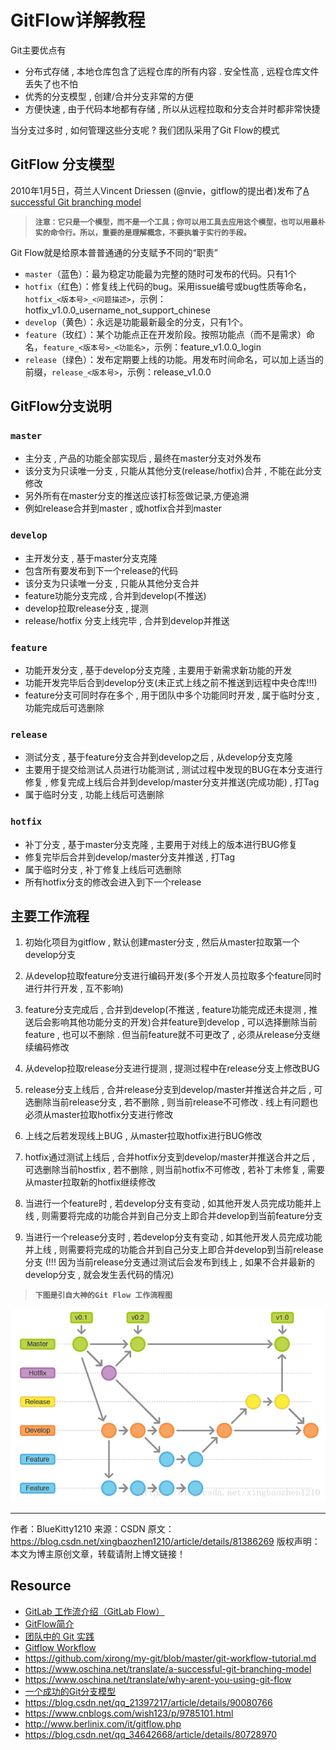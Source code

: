 # GitFlow详解教程

Git主要优点有
- 分布式存储 , 本地仓库包含了远程仓库的所有内容 . 安全性高 , 远程仓库文件丢失了也不怕
- 优秀的分支模型 , 创建/合并分支非常的方便
- 方便快速 , 由于代码本地都有存储 , 所以从远程拉取和分支合并时都非常快捷

当分支过多时 , 如何管理这些分支呢 ? 我们团队采用了Git Flow的模式

## GitFlow 分支模型
2010年1月5日，荷兰人Vincent Driessen (@nvie，gitflow的提出者)发布了[A successful Git branching model](http://nvie.com/posts/a-successful-git-branching-model/)

>**`注意：它只是一个模型，而不是一个工具；你可以用工具去应用这个模型，也可以用最朴实的命令行。所以，重要的是理解概念，不要执着于实行的手段。`**

Git Flow就是给原本普普通通的分支赋予不同的“职责”
- `master`（蓝色）：最为稳定功能最为完整的随时可发布的代码。只有1个
- `hotfix`（红色）：修复线上代码的bug。采用issue编号或bug性质等命名，`hotfix_<版本号>_<问题描述>`，示例：hotfix_v1.0.0_username_not_support_chinese
- `develop`（黄色）：永远是功能最新最全的分支，只有1个。
- `feature`（玫红）：某个功能点正在开发阶段。按照功能点（而不是需求）命名，`feature_<版本号>_<功能名>`，示例：feature_v1.0.0_login
- `release`（绿色）：发布定期要上线的功能。用发布时间命名，可以加上适当的前缀，`release_<版本号>`，示例：release_v1.0.0

## GitFlow分支说明
### `master`
- 主分支 , 产品的功能全部实现后 , 最终在master分支对外发布
- 该分支为只读唯一分支 , 只能从其他分支(release/hotfix)合并 , 不能在此分支修改
- 另外所有在master分支的推送应该打标签做记录,方便追溯
- 例如release合并到master , 或hotfix合并到master

### `develop`
- 主开发分支 , 基于master分支克隆
- 包含所有要发布到下一个release的代码
- 该分支为只读唯一分支 , 只能从其他分支合并
- feature功能分支完成 , 合并到develop(不推送)
- develop拉取release分支 , 提测
- release/hotfix 分支上线完毕 , 合并到develop并推送

### `feature`
- 功能开发分支 , 基于develop分支克隆 , 主要用于新需求新功能的开发
- 功能开发完毕后合到develop分支(未正式上线之前不推送到远程中央仓库!!!)
- feature分支可同时存在多个 , 用于团队中多个功能同时开发 , 属于临时分支 , 功能完成后可选删除

### `release`
- 测试分支 , 基于feature分支合并到develop之后  , 从develop分支克隆
- 主要用于提交给测试人员进行功能测试 , 测试过程中发现的BUG在本分支进行修复 , 修复完成上线后合并到develop/master分支并推送(完成功能) , 打Tag
- 属于临时分支 , 功能上线后可选删除

### `hotfix`
- 补丁分支 , 基于master分支克隆 , 主要用于对线上的版本进行BUG修复
- 修复完毕后合并到develop/master分支并推送 , 打Tag
- 属于临时分支 , 补丁修复上线后可选删除
- 所有hotfix分支的修改会进入到下一个release

## 主要工作流程

1. 初始化项目为gitflow , 默认创建master分支 , 然后从master拉取第一个develop分支

2. 从develop拉取feature分支进行编码开发(多个开发人员拉取多个feature同时进行并行开发 , 互不影响)

3. feature分支完成后 , 合并到develop(不推送 , feature功能完成还未提测 , 推送后会影响其他功能分支的开发)合并feature到develop , 可以选择删除当前feature , 也可以不删除 . 但当前feature就不可更改了 , 必须从release分支继续编码修改

4. 从develop拉取release分支进行提测 , 提测过程中在release分支上修改BUG

5. release分支上线后 , 合并release分支到develop/master并推送合并之后 , 可选删除当前release分支 , 若不删除 , 则当前release不可修改 . 线上有问题也必须从master拉取hotfix分支进行修改

6. 上线之后若发现线上BUG , 从master拉取hotfix进行BUG修改

7. hotfix通过测试上线后 , 合并hotfix分支到develop/master并推送合并之后 , 可选删除当前hostfix , 若不删除 , 则当前hotfix不可修改 , 若补丁未修复 , 需要从master拉取新的hotfix继续修改

8. 当进行一个feature时 , 若develop分支有变动 , 如其他开发人员完成功能并上线 , 则需要将完成的功能合并到自己分支上即合并develop到当前feature分支

9. 当进行一个release分支时 , 若develop分支有变动 , 如其他开发人员完成功能并上线 , 则需要将完成的功能合并到自己分支上即合并develop到当前release分支 (!!! 因为当前release分支通过测试后会发布到线上 , 如果不合并最新的develop分支 , 就会发生丢代码的情况)

>**`下图是引自大神的Git Flow 工作流程图`**

![GitFlow工作流程图](../image/gitflow.png)


--------------------- 
作者：BlueKitty1210 
来源：CSDN 
原文：https://blog.csdn.net/xingbaozhen1210/article/details/81386269 
版权声明：本文为博主原创文章，转载请附上博文链接！



## Resource

- [GitLab 工作流介绍（GitLab Flow）](https://blog.csdn.net/henryhu712/article/details/82284702)
- [GitFlow简介](https://blog.csdn.net/qq_21397217/article/details/90080766)
- [团队中的 Git 实践](https://ourai.ws/posts/working-with-git-in-team/)
- [Gitflow Workflow](https://www.atlassian.com/git/tutorials/comparing-workflows/gitflow-workflow)
- https://github.com/xirong/my-git/blob/master/git-workflow-tutorial.md
- https://www.oschina.net/translate/a-successful-git-branching-model
- https://www.oschina.net/translate/why-arent-you-using-git-flow
- [一个成功的Git分支模型](https://blog.csdn.net/dbzhang800/article/details/6798724)
- https://blog.csdn.net/qq_21397217/article/details/90080766
- https://www.cnblogs.com/wish123/p/9785101.html
- http://www.berlinix.com/it/gitflow.php
- https://blog.csdn.net/qq_34642668/article/details/80728970